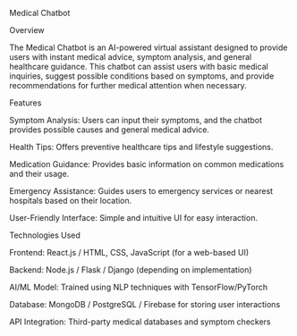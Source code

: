 Medical Chatbot

Overview

The Medical Chatbot is an AI-powered virtual assistant designed to provide users with instant medical advice, symptom analysis, and general healthcare guidance. This chatbot can assist users with basic medical inquiries, suggest possible conditions based on symptoms, and provide recommendations for further medical attention when necessary.

Features

Symptom Analysis: Users can input their symptoms, and the chatbot provides possible causes and general medical advice.

Health Tips: Offers preventive healthcare tips and lifestyle suggestions.

Medication Guidance: Provides basic information on common medications and their usage.

Emergency Assistance: Guides users to emergency services or nearest hospitals based on their location.

User-Friendly Interface: Simple and intuitive UI for easy interaction.

Technologies Used

Frontend: React.js / HTML, CSS, JavaScript (for a web-based UI)

Backend: Node.js / Flask / Django (depending on implementation)

AI/ML Model: Trained using NLP techniques with TensorFlow/PyTorch

Database: MongoDB / PostgreSQL / Firebase for storing user interactions

API Integration: Third-party medical databases and symptom checkers

